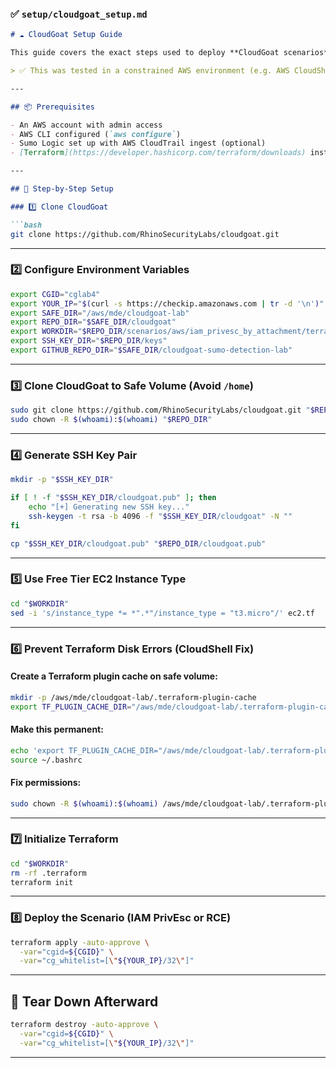 ### ✅ `setup/cloudgoat_setup.md`

````md
# ☁️ CloudGoat Setup Guide

This guide covers the exact steps used to deploy **CloudGoat scenarios** (`iam_privesc_by_attachment`, `rce_web_app`) and connect them to **Sumo Logic** for detection analysis.

> ✅ This was tested in a constrained AWS environment (e.g. AWS CloudShell) with limited space.

---

## 📦 Prerequisites

- An AWS account with admin access
- AWS CLI configured (`aws configure`)
- Sumo Logic set up with AWS CloudTrail ingest (optional)
- [Terraform](https://developer.hashicorp.com/terraform/downloads) installed

---

## 🔧 Step-by-Step Setup

### 1️⃣ Clone CloudGoat

```bash
git clone https://github.com/RhinoSecurityLabs/cloudgoat.git
````

---

### 2️⃣ Configure Environment Variables

```bash
export CGID="cglab4"
export YOUR_IP="$(curl -s https://checkip.amazonaws.com | tr -d '\n')"
export SAFE_DIR="/aws/mde/cloudgoat-lab"
export REPO_DIR="$SAFE_DIR/cloudgoat"
export WORKDIR="$REPO_DIR/scenarios/aws/iam_privesc_by_attachment/terraform"
export SSH_KEY_DIR="$REPO_DIR/keys"
export GITHUB_REPO_DIR="$SAFE_DIR/cloudgoat-sumo-detection-lab"
```

---

### 3️⃣ Clone CloudGoat to Safe Volume (Avoid `/home`)

```bash
sudo git clone https://github.com/RhinoSecurityLabs/cloudgoat.git "$REPO_DIR"
sudo chown -R $(whoami):$(whoami) "$REPO_DIR"
```

---

### 4️⃣ Generate SSH Key Pair

```bash
mkdir -p "$SSH_KEY_DIR"

if [ ! -f "$SSH_KEY_DIR/cloudgoat.pub" ]; then
    echo "[+] Generating new SSH key..."
    ssh-keygen -t rsa -b 4096 -f "$SSH_KEY_DIR/cloudgoat" -N ""
fi

cp "$SSH_KEY_DIR/cloudgoat.pub" "$REPO_DIR/cloudgoat.pub"
```

---

### 5️⃣ Use Free Tier EC2 Instance Type

```bash
cd "$WORKDIR"
sed -i 's/instance_type *= *".*"/instance_type = "t3.micro"/' ec2.tf
```

---

### 6️⃣ Prevent Terraform Disk Errors (CloudShell Fix)

#### Create a Terraform plugin cache on safe volume:

```bash
mkdir -p /aws/mde/cloudgoat-lab/.terraform-plugin-cache
export TF_PLUGIN_CACHE_DIR="/aws/mde/cloudgoat-lab/.terraform-plugin-cache"
```

#### Make this permanent:

```bash
echo 'export TF_PLUGIN_CACHE_DIR="/aws/mde/cloudgoat-lab/.terraform-plugin-cache"' >> ~/.bashrc
source ~/.bashrc
```

#### Fix permissions:

```bash
sudo chown -R $(whoami):$(whoami) /aws/mde/cloudgoat-lab/.terraform-plugin-cache
```

---

### 7️⃣ Initialize Terraform

```bash
cd "$WORKDIR"
rm -rf .terraform
terraform init
```

---

### 8️⃣ Deploy the Scenario (IAM PrivEsc or RCE)

```bash
terraform apply -auto-approve \
  -var="cgid=${CGID}" \
  -var="cg_whitelist=[\"${YOUR_IP}/32\"]"
```

---

## 🧹 Tear Down Afterward

```bash
terraform destroy -auto-approve \
  -var="cgid=${CGID}" \
  -var="cg_whitelist=[\"${YOUR_IP}/32\"]"
```

---

